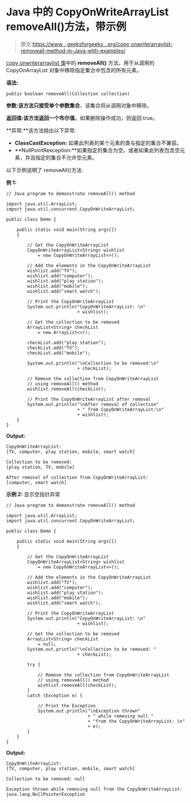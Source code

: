 # Java 中的 CopyOnWriteArrayList removeAll()方法，带示例

> 原文:[https://www . geeksforgeeks . org/copy onwriterarraylist-removeall-method-in-Java-with-examples/](https://www.geeksforgeeks.org/copyonwritearraylist-removeall-method-in-java-with-examples/)

[copy onwriterarraylist 类](https://www.geeksforgeeks.org/copyonwritearraylist-in-java/)中的 **removeAll()** 方法，用于从调用的 CopyOnArrayList 对象中移除指定集合中包含的所有元素。

**语法:**

```
public boolean removeAll(Collection collection)

```

**参数:**该方法只接受单个参数**集合**，该集合将从调用对象中移除。

**返回值:**该方法返回一个**布尔值**。如果删除操作成功，则返回 true。

**异常:**该方法抛出以下异常:

*   **ClassCastException:** 如果此列表的某个元素的类与指定的集合不兼容。
*   **NullPointRexception:**如果指定的集合为空，或者如果此列表包含空元素，并且指定的集合不允许空元素。

以下示例说明了 removeAll()方法:

**例 1:**

```
// Java program to demonstrate removeAll() method

import java.util.ArrayList;
import java.util.concurrent.CopyOnWriteArrayList;

public class Demo {

    public static void main(String args[])
    {

        // Get the CopyOnWriteArrayList
        CopyOnWriteArrayList<String> wishlist
            = new CopyOnWriteArrayList<>();

        // Add the elements in the CopyOnWriteArrayList
        wishlist.add("TV");
        wishlist.add("computer");
        wishlist.add("play station");
        wishlist.add("mobile");
        wishlist.add("smart watch");

        // Print the CopyOnWriteArrayList
        System.out.println("CopyOnWriteArrayList: \n"
                           + wishlist);

        // Get the collection to be removed
        ArrayList<String> checkList
            = new ArrayList<>();

        checkList.add("play station");
        checkList.add("TV");
        checkList.add("mobile");

        System.out.println("\nCollection to be removed:\n"
                           + checkList);

        // Remove the collection from CopyOnWriteArrayList
        // using removeAll() method
        wishlist.removeAll(checkList);

        // Print the CopyOnWriteArrayList after removal
        System.out.println("\nAfter removal of collection"
                           + " from CopyOnWriteArrayList:\n"
                           + wishlist);
    }
}
```

**Output:**

```
CopyOnWriteArrayList: 
[TV, computer, play station, mobile, smart watch]

Collection to be removed:
[play station, TV, mobile]

After removal of collection from CopyOnWriteArrayList:
[computer, smart watch]

```

**示例 2:** 显示空指针异常

```
// Java program to demonstrate removeAll() method

import java.util.ArrayList;
import java.util.concurrent.CopyOnWriteArrayList;

public class Demo {

    public static void main(String args[])
    {

        // Get the CopyOnWriteArrayList
        CopyOnWriteArrayList<String> wishlist
            = new CopyOnWriteArrayList<>();

        // Add the elements in the CopyOnWriteArrayList
        wishlist.add("TV");
        wishlist.add("computer");
        wishlist.add("play station");
        wishlist.add("mobile");
        wishlist.add("smart watch");

        // Print the CopyOnWriteArrayList
        System.out.println("CopyOnWriteArrayList: \n"
                           + wishlist);

        // Get the collection to be removed
        ArrayList<String> checkList
            = null;
        System.out.println("\nCollection to be removed: "
                           + checkList);

        try {

            // Remove the collection from CopyOnWriteArrayList
            // using removeAll() method
            wishlist.removeAll(checkList);
        }
        catch (Exception e) {

            // Print the Exception
            System.out.println("\nException thrown"
                               + " while removing null "
                               + "from the CopyOnWriteArrayList: \n"
                               + e);
        }
    }
}
```

**Output:**

```
CopyOnWriteArrayList: 
[TV, computer, play station, mobile, smart watch]

Collection to be removed: null

Exception thrown while removing null from the CopyOnWriteArrayList: 
java.lang.NullPointerException

```